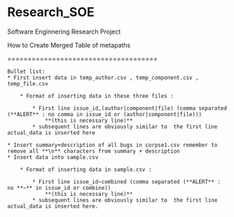 # Research_SOE

Software Enginnering Research Project

How to Create Merged Table of metapaths

=====================================

    Bullet list:
    * First insert data in temp_author.csv , temp_component.csv , temp_file.csv

        * Format of inserting data in these three files :

            * First line issue_id,(author|component|file) (comma separated (**ALERT** : no comma in issue_id or (author|component|file)))
                **(this is necessary line)**
            * subsequent lines are obviously similar to  the first line actual_data is inserted here
        
    * Insert summary+description of all bugs in corpse1.csv remember to remove all **\n** characters from summary + description 
    * Insert data into sample.csv 
        
        * Format of inserting data in sample.csv :

            * First line issue_id~combined (comma separated (**ALERT** : no **~** in issue_id or combine))
                **(this is necessary line)**
            * subsequent lines are obviously similar to  the first line actual_data is inserted here.

